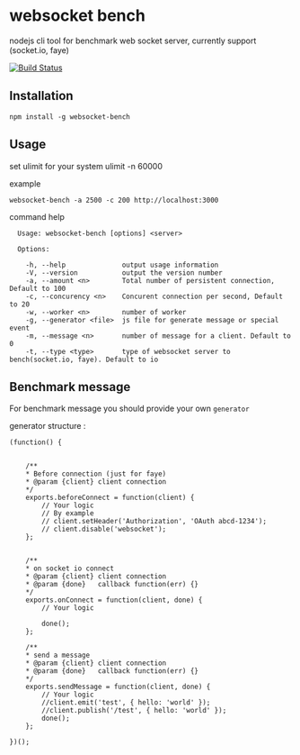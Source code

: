 # websocket bench

nodejs cli tool for benchmark web socket server, currently support (socket.io, faye)

[![Build Status](http://travis-ci.org/nchaulet/websocket-bench.png)](http://travis-ci.org/nchaulet/websocket-bench)

## Installation

	npm install -g websocket-bench

## Usage

set ulimit for your system ulimit -n 60000

example

`websocket-bench -a 2500 -c 200 http://localhost:3000`


command help

	  Usage: websocket-bench [options] <server>

	  Options:

	    -h, --help              output usage information
	    -V, --version           output the version number
	    -a, --amount <n>        Total number of persistent connection, Default to 100
	    -c, --concurency <n>    Concurent connection per second, Default to 20
	    -w, --worker <n>        number of worker
	    -g, --generator <file>  js file for generate message or special event
	    -m, --message <n>       number of message for a client. Default to 0
	    -t, --type <type>       type of websocket server to bench(socket.io, faye). Default to io


## Benchmark message

For benchmark message you should provide your own `generator`

generator structure :

	(function() {


		/**
		* Before connection (just for faye)
		* @param {client} client connection
		*/
		exports.beforeConnect = function(client) {
			// Your logic
			// By example
			// client.setHeader('Authorization', 'OAuth abcd-1234');
			// client.disable('websocket');
		};


		/**
		* on socket io connect
		* @param {client} client connection
		* @param {done}   callback function(err) {}
		*/
		exports.onConnect = function(client, done) {
			// Your logic

			done();
		};

		/**
		* send a message
		* @param {client} client connection
		* @param {done}   callback function(err) {}
		*/
		exports.sendMessage = function(client, done) {
			// Your logic
			//client.emit('test', { hello: 'world' });
			//client.publish('/test', { hello: 'world' });
			done();
		};

	})();




